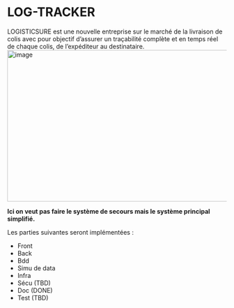 # LOG-TRACKER
LOGISTICSURE est une nouvelle entreprise sur le marché de la livraison de colis avec pour objectif  d’assurer un traçabilité complète et en temps réel de chaque colis, de l’expéditeur au destinataire.
<img width="714" height="347" alt="image" src="https://github.com/user-attachments/assets/bd0a1074-4f4a-447e-b775-0a2fa2a7072f" />


**Ici on veut pas faire le système de secours mais le système principal simplifié.**

Les parties suivantes seront implémentées :
- Front
- Back
- Bdd
- Simu de data
- Infra
- Sécu (TBD)
- Doc (DONE)
- Test (TBD)
